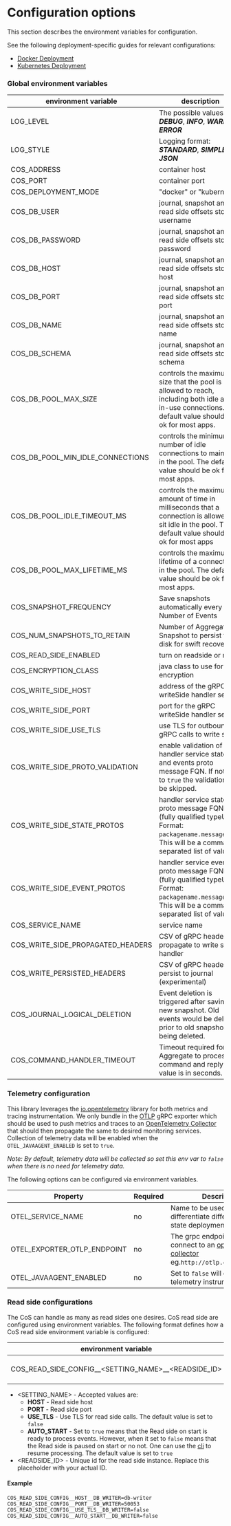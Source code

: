 # Configuration options

This section describes the environment variables for configuration.

See the following deployment-specific guides for relevant configurations:

- [Docker Deployment](./docker-deployment.md)
- [Kubernetes Deployment](./kubernetes-deployment.md)

### Global environment variables

| environment variable              | description                                                                                                                                            | default                      |
|-----------------------------------|--------------------------------------------------------------------------------------------------------------------------------------------------------|------------------------------|
| LOG_LEVEL                         | The possible values are: _**DEBUG**_, _**INFO**_, _**WARN**_, _**ERROR**_                                                                              | DEBUG                        |
| LOG_STYLE                         | Logging format: _**STANDARD**_, _**SIMPLE**_, _**JSON**_                                                                                               | _**JSON**_                   |
| COS_ADDRESS                       | container host                                                                                                                                         | 0.0.0.0                      |
| COS_PORT                          | container port                                                                                                                                         | 9000                         |
| COS_DEPLOYMENT_MODE               | "docker" or "kubernetes"                                                                                                                               | "docker"                     |
| COS_DB_USER                       | journal, snapshot and read side offsets store username                                                                                                 | postgres                     |
| COS_DB_PASSWORD                   | journal, snapshot and read side offsets store password                                                                                                 | changeme                     |
| COS_DB_HOST                       | journal, snapshot and read side offsets store host                                                                                                     | localhost                    |
| COS_DB_PORT                       | journal, snapshot and read side offsets store port                                                                                                     | 5432                         |
| COS_DB_NAME                       | journal, snapshot and read side offsets store db name                                                                                                  | postgres                     |
| COS_DB_SCHEMA                     | journal, snapshot and read side offsets store db schema                                                                                                | public                       |
| COS_DB_POOL_MAX_SIZE              | controls the maximum size that the pool is allowed to reach, including both idle and in-use connections. The default value should be ok for most apps. | 10                           |
| COS_DB_POOL_MIN_IDLE_CONNECTIONS  | controls the minimum number of idle connections to maintain in the pool. The default value should be ok for most apps.                                 | 3                            |
| COS_DB_POOL_IDLE_TIMEOUT_MS       | controls the maximum amount of time in milliseconds that a connection is allowed to sit idle in the pool. The default value should be ok for most apps | 30000                        |
| COS_DB_POOL_MAX_LIFETIME_MS       | controls the maximum lifetime of a connection in the pool. The default value should be ok for most apps.                                               | 60000                        |
| COS_SNAPSHOT_FREQUENCY            | Save snapshots automatically every Number of Events                                                                                                    | 100                          |
| COS_NUM_SNAPSHOTS_TO_RETAIN       | Number of Aggregate Snapshot to persist to disk for swift recovery                                                                                     | 2                            |
| COS_READ_SIDE_ENABLED             | turn on readside or not                                                                                                                                | false                        |
| COS_ENCRYPTION_CLASS              | java class to use for encryption                                                                                                                       | <none>                       |
| COS_WRITE_SIDE_HOST               | address of the gRPC writeSide handler service                                                                                                          | <none>                       |
| COS_WRITE_SIDE_PORT               | port for the gRPC writeSide handler service                                                                                                            | <none>                       |
| COS_WRITE_SIDE_USE_TLS            | use TLS for outbound gRPC calls to write side                                                                                                          | false                        |
| COS_WRITE_SIDE_PROTO_VALIDATION   | enable validation of the handler service states and events proto message FQN. If not set to `true` the validation will be skipped.                     | false                        |
| COS_WRITE_SIDE_STATE_PROTOS       | handler service states proto message FQN (fully qualified typeUrl). Format: `packagename.messagename`. This will be a comma separated list of values   | <none>                       |
| COS_WRITE_SIDE_EVENT_PROTOS       | handler service events proto message FQN (fully qualified typeUrl). Format: `packagename.messagename`. This will be a comma separated list of values   | <none>                       |
| COS_SERVICE_NAME                  | service name                                                                                                                                           | chiefofstate                 |
| COS_WRITE_SIDE_PROPAGATED_HEADERS | CSV of gRPC headers to propagate to write side handler                                                                                                 | <none>                       |
| COS_WRITE_PERSISTED_HEADERS       | CSV of gRPC headers to persist to journal (experimental)                                                                                               | <none>                       |
| COS_JOURNAL_LOGICAL_DELETION      | Event deletion is triggered after saving a new snapshot. Old events would be deleted prior to old snapshots being deleted.                             | false                        |
| COS_COMMAND_HANDLER_TIMEOUT       | Timeout required for the Aggregate to process command and reply. The value is in seconds.                                                              | 5                            |

### Telemetry configuration

This library leverages the [io.opentelemetry](https://opentelemetry.io/docs/java/) library for both metrics and tracing
instrumentation. We only bundle in
the [OTLP](https://github.com/open-telemetry/opentelemetry-specification/blob/main/specification/protocol/otlp.md) gRPC
exporter which should be used to push metrics and traces to
an [OpenTelemetry Collector](https://opentelemetry.io/docs/collector/)
that should then propagate the same to desired monitoring services. Collection of telemetry data will be enabled when the 
`OTEL_JAVAAGENT_ENABLED` is set to `true`. 

_Note: By default, telemetry data will be collected so set this env var to `false` when there is no need for telemetry data._

The following options can be configured via environment variables.

| Property                    | Required | Description                                                                                                                                      |
|-----------------------------|----------|--------------------------------------------------------------------------------------------------------------------------------------------------|
| OTEL_SERVICE_NAME           | no       | Name to be used to differentiate different chief of state deployments                                                                            |
| OTEL_EXPORTER_OTLP_ENDPOINT | no       | The grpc endpoint to be use to connect to an [opentelemetry collector](https://opentelemetry.io/docs/collector/) eg.`http://otlp.collector:4317` |
| OTEL_JAVAAGENT_ENABLED      | no       | Set to `false` will disable the telemetry instrumentation                                                                                        |

### Read side configurations
The CoS can handle as many as read sides one desires. CoS read side are configured using environment variables.
The following format defines how a CoS read side environment variable is configured:

| environment variable                                | description                     | default |
|-----------------------------------------------------|---------------------------------|---------|
| COS_READ_SIDE_CONFIG__<SETTING_NAME>__<READSIDE_ID> | readside configuration settings | <none>  |

- <SETTING_NAME> - Accepted values are:
    - **HOST** - Read side host
    - **PORT** - Read side port
    - **USE_TLS** - Use TLS for read side calls. The default value is set to `false`
    - **AUTO_START** - Set to `true` means that the Read side on start is ready to process events. However, when it set to `false` means that the Read side is paused on start or no not. One can use
      the [cli](https://github.com/chief-of-state/cos-cli) to resume processing. The default value is set to `true`
- <READSIDE_ID> - Unique id for the read side instance. Replace this placeholder with your actual ID.

#### Example

```shell
COS_READ_SIDE_CONFIG__HOST__DB_WRITER=db-writer
COS_READ_SIDE_CONFIG__PORT__DB_WRITER=50053
COS_READ_SIDE_CONFIG__USE_TLS__DB_WRITER=false
COS_READ_SIDE_CONFIG__AUTO_START__DB_WRITER=false
```